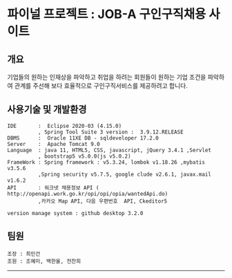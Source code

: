 # 파이널 프로젝트 : JOB-A 구인구직채용 사이트

## 개요
 기업들의 원하는 인재상을 파악하고 취업을 하려는 회원들이 원하는 기업 조건을 파악하여 관계를 주선해 보다 효율적으로 구인구직서비스를 제공하려고 합니다.
 
 ## 사용기술 및 개발환경
 
    IDE       :  Eclipse 2020-03 (4.15.0)
              , Spring Tool Suite 3 version :  3.9.12.RELEASE
    DBMS      :  Oracle 11XE DB - sqldeveloper 17.2.0
    Server    :  Apache Tomcat 9.0
    Language  : java 11, HTML5, CSS, javascript, jQuery 3.4.1 ,Servlet
              , bootstrap5 v5.0.0(js v5.0.2)
    FrameWork : Spring framework : v5.3.24, lombok v1.18.26 ,mybatis v3.5.6                                  
              ,Spring security v5.7.5, google clude v2.6.1, javax.mail v1.6.2
    API       : 워크넷 채용정보 API ( http://openapi.work.go.kr/opi/opi/opia/wantedApi.do)
              ,카카오 Map API, 다음 우편번호  API, Ckeditor5
              
    version manage system : github desktop 3.2.0

## 팀원

    조장 : 최민건
    조원 : 조혜미, 백한울, 전찬희
    
----

